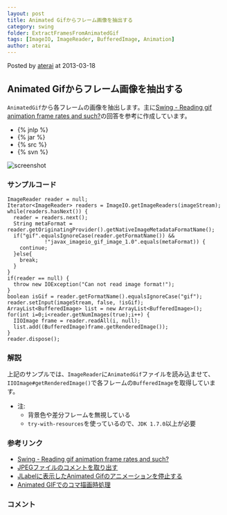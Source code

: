 ```yaml
---
layout: post
title: Animated Gifからフレーム画像を抽出する
category: swing
folder: ExtractFramesFromAnimatedGif
tags: [ImageIO, ImageReader, BufferedImage, Animation]
author: aterai
---
```


Posted by [aterai](http://terai.xrea.jp/aterai.html) at 2013-03-18

## Animated Gifからフレーム画像を抽出する
`AnimatedGif`から各フレームの画像を抽出します。主に[Swing - Reading gif animation frame rates and such?](https://forums.oracle.com/thread/1271862)の回答を参考に作成しています。

- {% jnlp %}
- {% jar %}
- {% src %}
- {% svn %}

<!-- dummy comment line for breaking list -->

![screenshot](https://lh4.googleusercontent.com/-_xu1jNmYJe0/UUX3d_PzwKI/AAAAAAAABoA/cyS5ABVZdkM/s800/ExtractFramesFromAnimatedGif.png)

### サンプルコード
<pre class="prettyprint"><code>ImageReader reader = null;
Iterator&lt;ImageReader&gt; readers = ImageIO.getImageReaders(imageStream);
while(readers.hasNext()) {
  reader = readers.next();
  String metaFormat = reader.getOriginatingProvider().getNativeImageMetadataFormatName();
  if("gif".equalsIgnoreCase(reader.getFormatName()) &amp;&amp;
            !"javax_imageio_gif_image_1.0".equals(metaFormat)) {
    continue;
  }else{
    break;
  }
}
if(reader == null) {
  throw new IOException("Can not read image format!");
}
boolean isGif = reader.getFormatName().equalsIgnoreCase("gif");
reader.setInput(imageStream, false, !isGif);
ArrayList&lt;BufferedImage&gt; list = new ArrayList&lt;BufferedImage&gt;();
for(int i=0;i&lt;reader.getNumImages(true);i++) {
  IIOImage frame = reader.readAll(i, null);
  list.add((BufferedImage)frame.getRenderedImage());
}
reader.dispose();
</code></pre>

### 解説
上記のサンプルでは、`ImageReader`に`AnimatedGif`ファイルを読み込ませて、`IIOImage#getRenderedImage()`で各フレームの`BufferedImage`を取得しています。

- 注:
    - 背景色や差分フレームを無視している
    - `try-with-resources`を使っているので、`JDK 1.7.0`以上が必要

<!-- dummy comment line for breaking list -->

### 参考リンク
- [Swing - Reading gif animation frame rates and such?](https://forums.oracle.com/thread/1271862)
- [JPEGファイルのコメントを取り出す](http://terai.xrea.jp/Swing/IIOMetadata.html)
- [JLabelに表示したAnimated Gifのアニメーションを停止する](http://terai.xrea.jp/Swing/DisableAnimatedGif.html)
- [Animated GIFでのコマ描画時処理](http://terai.xrea.jp/Swing/AnimatedGif.html)

<!-- dummy comment line for breaking list -->

### コメント
